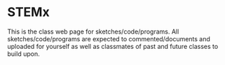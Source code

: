 # STEMx

This is the class web page for sketches/code/programs. All sketches/code/programs are expected to commented/documents and uploaded for yourself as well as classmates of past and future classes to build upon.
